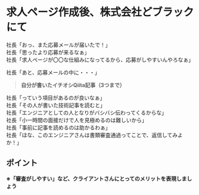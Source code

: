 # 求人ページ作成後、株式会社どブラックにて

社長「おっ、また応募メールが届いたで！」  
社長「思ったより応募が来るなぁ」  
社長「求人ページが〇〇な仕組みになってるから、応募がしやすいんやろなぁ」  

社長「あと、応募メールの中に・・・」　　

> **自分が書いたイチオシQiita記事（3つまで）**

社長「っていう項目があるのが良いなぁ」  
社長「その人が書いた技術記事を読むと」  
社長「エンジニアとしての人となりがバシバシ伝わってくるからな」  
社長「小一時間の面接だけで人を見極めるのは難しいから」  
社長「事前に記事を読めるのは助かるわぁ」  
社長「ほな、このエンジニアさんは書類審査通過ってことで、返信してみよか！」  

## ポイント
**※「審査がしやすい」など、クライアントさんにとってのメリットを表現しましょう**
